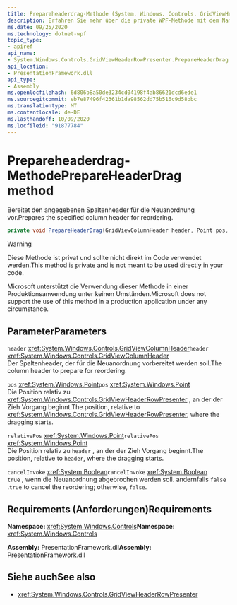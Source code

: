 ```yaml
---
title: Prepareheaderdrag-Methode (System. Windows. Controls. GridViewHeaderRowPresenter)
description: Erfahren Sie mehr über die private WPF-Methode mit dem Namen prepareheaderdrag.
ms.date: 09/25/2020
ms.technology: dotnet-wpf
topic_type:
- apiref
api_name:
- System.Windows.Controls.GridViewHeaderRowPresenter.PrepareHeaderDrag
api_location:
- PresentationFramework.dll
api_type:
- Assembly
ms.openlocfilehash: 6d806b8a50de3234cd04198f4ab86621dcd6ede1
ms.sourcegitcommit: eb7e87496f42361b1da98562dd75b516c9d58bbc
ms.translationtype: MT
ms.contentlocale: de-DE
ms.lasthandoff: 10/09/2020
ms.locfileid: "91877784"
---
```

# <a name="prepareheaderdrag-method"></a><span data-ttu-id="1ddeb-103">Prepareheaderdrag-Methode</span><span class="sxs-lookup"><span data-stu-id="1ddeb-103">PrepareHeaderDrag method</span></span>

<span data-ttu-id="1ddeb-104">Bereitet den angegebenen Spaltenheader für die Neuanordnung vor.</span><span class="sxs-lookup"><span data-stu-id="1ddeb-104">Prepares the specified column header for reordering.</span></span>

```csharp
private void PrepareHeaderDrag(GridViewColumnHeader header, Point pos, Point relativePos, bool cancelInvoke)
```

> [!WARNING]
> <span data-ttu-id="1ddeb-105">Diese Methode ist privat und sollte nicht direkt im Code verwendet werden.</span><span class="sxs-lookup"><span data-stu-id="1ddeb-105">This method is private and is not meant to be used directly in your code.</span></span>
>
> <span data-ttu-id="1ddeb-106">Microsoft unterstützt die Verwendung dieser Methode in einer Produktionsanwendung unter keinen Umständen.</span><span class="sxs-lookup"><span data-stu-id="1ddeb-106">Microsoft does not support the use of this method in a production application under any circumstance.</span></span>

## <a name="parameters"></a><span data-ttu-id="1ddeb-107">Parameter</span><span class="sxs-lookup"><span data-stu-id="1ddeb-107">Parameters</span></span>

<span data-ttu-id="1ddeb-108">`header` <xref:System.Windows.Controls.GridViewColumnHeader></span><span class="sxs-lookup"><span data-stu-id="1ddeb-108">`header` <xref:System.Windows.Controls.GridViewColumnHeader></span></span>\
<span data-ttu-id="1ddeb-109">Der Spaltenheader, der für die Neuanordnung vorbereitet werden soll.</span><span class="sxs-lookup"><span data-stu-id="1ddeb-109">The column header to prepare for reordering.</span></span>

<span data-ttu-id="1ddeb-110">`pos` <xref:System.Windows.Point></span><span class="sxs-lookup"><span data-stu-id="1ddeb-110">`pos` <xref:System.Windows.Point></span></span>\
<span data-ttu-id="1ddeb-111">Die Position relativ zu <xref:System.Windows.Controls.GridViewHeaderRowPresenter> , an der der Zieh Vorgang beginnt.</span><span class="sxs-lookup"><span data-stu-id="1ddeb-111">The position, relative to <xref:System.Windows.Controls.GridViewHeaderRowPresenter>, where the dragging starts.</span></span>

<span data-ttu-id="1ddeb-112">`relativePos` <xref:System.Windows.Point></span><span class="sxs-lookup"><span data-stu-id="1ddeb-112">`relativePos` <xref:System.Windows.Point></span></span>\
<span data-ttu-id="1ddeb-113">Die Position relativ zu `header` , an der der Zieh Vorgang beginnt.</span><span class="sxs-lookup"><span data-stu-id="1ddeb-113">The position, relative to `header`, where the dragging starts.</span></span>

<span data-ttu-id="1ddeb-114">`cancelInvoke` <xref:System.Boolean></span><span class="sxs-lookup"><span data-stu-id="1ddeb-114">`cancelInvoke` <xref:System.Boolean></span></span>\
<span data-ttu-id="1ddeb-115">`true` , wenn die Neuanordnung abgebrochen werden soll. andernfalls `false` .</span><span class="sxs-lookup"><span data-stu-id="1ddeb-115">`true` to cancel the reordering; otherwise, `false`.</span></span>

## <a name="requirements"></a><span data-ttu-id="1ddeb-116">Requirements (Anforderungen)</span><span class="sxs-lookup"><span data-stu-id="1ddeb-116">Requirements</span></span>

<span data-ttu-id="1ddeb-117">**Namespace:** <xref:System.Windows.Controls></span><span class="sxs-lookup"><span data-stu-id="1ddeb-117">**Namespace:** <xref:System.Windows.Controls></span></span>

<span data-ttu-id="1ddeb-118">**Assembly:** PresentationFramework.dll</span><span class="sxs-lookup"><span data-stu-id="1ddeb-118">**Assembly:** PresentationFramework.dll</span></span>

## <a name="see-also"></a><span data-ttu-id="1ddeb-119">Siehe auch</span><span class="sxs-lookup"><span data-stu-id="1ddeb-119">See also</span></span>

- <xref:System.Windows.Controls.GridViewHeaderRowPresenter>
